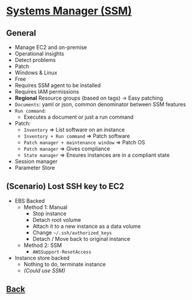 # [Systems Manager (SSM)](../README.md)

## General

* Manage EC2 and on-premise
* Operational insights
* Detect problems
* Patch
* Windows & Linux
* Free
* Requires SSM agent to be installed
* Requires IAM permissions 
* __Regional__ Resource groups (based on tags) -> Easy patching
* `Documents`: yaml or json, common denominator between SSM features
* `Run command`:
	* Executes a document or just a run command
* Patch:
	* `Inventory`                          => List software on an instance
	* `Inventory + Run command`            => Patch software
	* `Patch manager + maintenance window` => Patch OS
	* `Patch manager`                      => Gives compliance
	* `State manager`                      => Ensures instances are in a compliant state
* Session manager
* Parameter Store

## (Scenario) Lost SSH key to EC2

* EBS Backed
	* Method 1: Manual
		* Stop instance
		* Detach root volume
		* Attach it to a new instance as a data volume
		* Change `~/.ssh/authorized_keys`
		* Detach / Move back to original instance
	* Method 2: SSM
		* `AWSSupport-ResetAccess`
* Instance store backed
	* Nothing to do, terminate instance
	* _(Could use SSM)_

## [Back](../README.md)